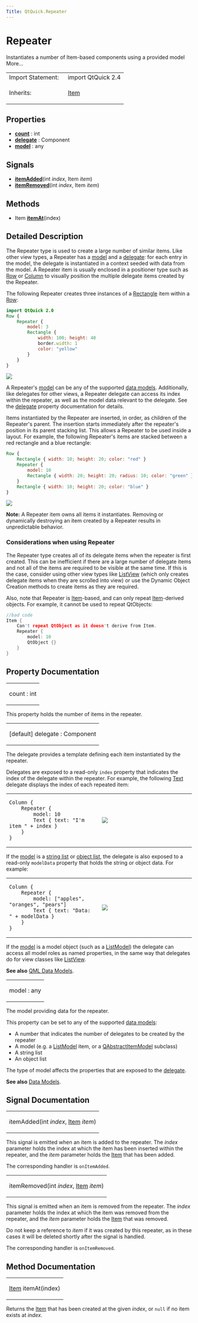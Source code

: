 ```yaml
---
Title: QtQuick.Repeater
---
```

        
Repeater
========

<span class="subtitle"></span>
Instantiates a number of Item-based components using a provided model More...

<table>
<colgroup>
<col width="50%" />
<col width="50%" />
</colgroup>
<tbody>
<tr class="odd">
<td>Import Statement:</td>
<td>import QtQuick 2.4</td>
</tr>
<tr class="even">
<td>Inherits:</td>
<td><p><a href="QtQuick.Item.md">Item</a></p></td>
</tr>
</tbody>
</table>

<span id="properties"></span>
Properties
----------

-   ****[count](#count-prop)**** : int
-   ****[delegate](#delegate-prop)**** : Component
-   ****[model](#model-prop)**** : any

<span id="signals"></span>
Signals
-------

-   ****[itemAdded](#itemAdded-signal)****(int *index*, Item *item*)
-   ****[itemRemoved](#itemRemoved-signal)****(int *index*, Item *item*)

<span id="methods"></span>
Methods
-------

-   Item ****[itemAt](#itemAt-method)****(index)

<span id="details"></span>
Detailed Description
--------------------

The Repeater type is used to create a large number of similar items. Like other view types, a Repeater has a [model](#model-prop) and a [delegate](#delegate-prop): for each entry in the model, the delegate is instantiated in a context seeded with data from the model. A Repeater item is usually enclosed in a positioner type such as [Row](../QtQuick.qtquick-positioning-layouts.md#row) or [Column](../QtQuick.qtquick-positioning-layouts.md#column) to visually position the multiple delegate items created by the Repeater.

The following Repeater creates three instances of a [Rectangle](../QtQuick.Rectangle.md) item within a [Row](../QtQuick.qtquick-positioning-layouts.md#row):

``` qml
import QtQuick 2.0
Row {
    Repeater {
        model: 3
        Rectangle {
            width: 100; height: 40
            border.width: 1
            color: "yellow"
        }
    }
}
```

![](https://developer.ubuntu.com/static/devportal_uploaded/f2cc67fd-607f-4147-b149-c7757dc61cd5-api/apps/qml/sdk-15.04.6/QtQuick.Repeater/images/repeater-simple.png)

A Repeater's [model](#model-prop) can be any of the supported [data models](../QtQuick.qtquick-modelviewsdata-modelview.md#qml-data-models). Additionally, like delegates for other views, a Repeater delegate can access its index within the repeater, as well as the model data relevant to the delegate. See the [delegate](#delegate-prop) property documentation for details.

Items instantiated by the Repeater are inserted, in order, as children of the Repeater's parent. The insertion starts immediately after the repeater's position in its parent stacking list. This allows a Repeater to be used inside a layout. For example, the following Repeater's items are stacked between a red rectangle and a blue rectangle:

``` qml
Row {
    Rectangle { width: 10; height: 20; color: "red" }
    Repeater {
        model: 10
        Rectangle { width: 20; height: 20; radius: 10; color: "green" }
    }
    Rectangle { width: 10; height: 20; color: "blue" }
}
```

![](https://developer.ubuntu.com/static/devportal_uploaded/72032ff0-37e0-479c-a7cc-a5c6dbacde29-api/apps/qml/sdk-15.04.6/QtQuick.Repeater/images/repeater.png)

**Note:** A Repeater item owns all items it instantiates. Removing or dynamically destroying an item created by a Repeater results in unpredictable behavior.

<span id="considerations-when-using-repeater"></span>
### Considerations when using Repeater

The Repeater type creates all of its delegate items when the repeater is first created. This can be inefficient if there are a large number of delegate items and not all of the items are required to be visible at the same time. If this is the case, consider using other view types like [ListView](../QtQuick.ListView.md) (which only creates delegate items when they are scrolled into view) or use the Dynamic Object Creation methods to create items as they are required.

Also, note that Repeater is [Item](../QtQuick.Item.md)-based, and can only repeat [Item](../QtQuick.Item.md)-derived objects. For example, it cannot be used to repeat QtObjects:

``` cpp
//bad code
Item {
    Can't repeat QtObject as it doesn't derive from Item.
    Repeater {
        model: 10
        QtObject {}
    }
}
```

Property Documentation
----------------------

<table>
<colgroup>
<col width="100%" />
</colgroup>
<tbody>
<tr class="odd">
<td><p><span id="count-prop"></span><span class="name">count</span> : <span class="type">int</span></p></td>
</tr>
</tbody>
</table>

This property holds the number of items in the repeater.

<table>
<colgroup>
<col width="100%" />
</colgroup>
<tbody>
<tr class="odd">
<td><p><span id="delegate-prop"></span><span class="qmldefault">[default] </span><span class="name">delegate</span> : <span class="type">Component</span></p></td>
</tr>
</tbody>
</table>

The delegate provides a template defining each item instantiated by the repeater.

Delegates are exposed to a read-only `index` property that indicates the index of the delegate within the repeater. For example, the following [Text](../QtQuick.qtquick-releasenotes.md#text) delegate displays the index of each repeated item:

<table>
<colgroup>
<col width="50%" />
<col width="50%" />
</colgroup>
<tbody>
<tr class="odd">
<td><pre class="qml"><code>Column {
    Repeater {
        model: 10
        Text { text: &quot;I&#39;m item &quot; + index }
    }
}</code></pre></td>
<td><p><img src="https://developer.ubuntu.com/static/devportal_uploaded/86b8f269-b2f1-4133-b837-3be886f2f077-api/apps/qml/sdk-15.04.6/QtQuick.Repeater/images/repeater-index.png" /></p></td>
</tr>
</tbody>
</table>

If the [model](#model-prop) is a [string list](../QtQuick.qtquick-modelviewsdata-cppmodels.md#qstringlist-based-model) or [object list](../QtQuick.qtquick-modelviewsdata-cppmodels.md#qobjectlist-based-model), the delegate is also exposed to a read-only `modelData` property that holds the string or object data. For example:

<table>
<colgroup>
<col width="50%" />
<col width="50%" />
</colgroup>
<tbody>
<tr class="odd">
<td><pre class="qml"><code>Column {
    Repeater {
        model: [&quot;apples&quot;, &quot;oranges&quot;, &quot;pears&quot;]
        Text { text: &quot;Data: &quot; + modelData }
    }
}</code></pre></td>
<td><p><img src="https://developer.ubuntu.com/static/devportal_uploaded/550fb906-a1a5-487e-ae3e-3def237bda51-api/apps/qml/sdk-15.04.6/QtQuick.Repeater/images/repeater-modeldata.png" /></p></td>
</tr>
</tbody>
</table>

If the [model](#model-prop) is a model object (such as a [ListModel](../QtQuick.qtquick-modelviewsdata-modelview.md#listmodel)) the delegate can access all model roles as named properties, in the same way that delegates do for view classes like [ListView](../QtQuick.ListView.md).

**See also** [QML Data Models](../QtQuick.qtquick-modelviewsdata-modelview.md#qml-data-models).

<table>
<colgroup>
<col width="100%" />
</colgroup>
<tbody>
<tr class="odd">
<td><p><span id="model-prop"></span><span class="name">model</span> : <span class="type">any</span></p></td>
</tr>
</tbody>
</table>

The model providing data for the repeater.

This property can be set to any of the supported [data models](../QtQuick.qtquick-modelviewsdata-modelview.md#qml-data-models):

-   A number that indicates the number of delegates to be created by the repeater
-   A model (e.g. a [ListModel](../QtQuick.qtquick-modelviewsdata-modelview.md#listmodel) item, or a [QAbstractItemModel](../QtQuick.qtquick-modelviewsdata-cppmodels.md#qabstractitemmodel) subclass)
-   A string list
-   An object list

The type of model affects the properties that are exposed to the [delegate](#delegate-prop).

**See also** [Data Models](../QtQuick.qtquick-modelviewsdata-modelview.md#qml-data-models).

Signal Documentation
--------------------

<table>
<colgroup>
<col width="100%" />
</colgroup>
<tbody>
<tr class="odd">
<td><p><span id="itemAdded-signal"></span><span class="name">itemAdded</span>(<span class="type">int</span> <em>index</em>, <span class="type"><a href="QtQuick.Item.md">Item</a></span> <em>item</em>)</p></td>
</tr>
</tbody>
</table>

This signal is emitted when an item is added to the repeater. The *index* parameter holds the index at which the item has been inserted within the repeater, and the *item* parameter holds the [Item](../QtQuick.Item.md) that has been added.

The corresponding handler is `onItemAdded`.

<table>
<colgroup>
<col width="100%" />
</colgroup>
<tbody>
<tr class="odd">
<td><p><span id="itemRemoved-signal"></span><span class="name">itemRemoved</span>(<span class="type">int</span> <em>index</em>, <span class="type"><a href="QtQuick.Item.md">Item</a></span> <em>item</em>)</p></td>
</tr>
</tbody>
</table>

This signal is emitted when an item is removed from the repeater. The *index* parameter holds the index at which the item was removed from the repeater, and the *item* parameter holds the [Item](../QtQuick.Item.md) that was removed.

Do not keep a reference to *item* if it was created by this repeater, as in these cases it will be deleted shortly after the signal is handled.

The corresponding handler is `onItemRemoved`.

Method Documentation
--------------------

<table>
<colgroup>
<col width="100%" />
</colgroup>
<tbody>
<tr class="odd">
<td><p><span id="itemAt-method"></span><span class="type"><a href="QtQuick.Item.md">Item</a></span> <span class="name">itemAt</span>(<span class="type">index</span>)</p></td>
</tr>
</tbody>
</table>

Returns the [Item](../QtQuick.Item.md) that has been created at the given *index*, or `null` if no item exists at *index*.

